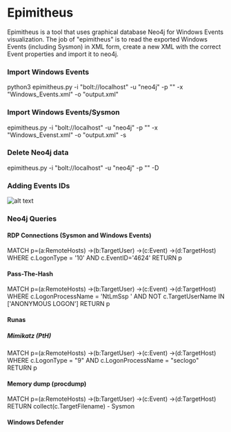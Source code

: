 # Epimitheus
Epimitheus is a tool that uses graphical database Neo4j for Windows Events visualization. The job of "epimitheus" is to read the exported Windows Events (including Sysmon) in XML form, create a new XML with the correct Event properties and import it to neo4j.


### Import Windows Events
python3 epimitheus.py -i "bolt://localhost" -u "neo4j" -p "<password>" -x "Windows_Events.xml" -o "output.xml"

### Import Windows Events/Sysmon
epimitheus.py -i "bolt://localhost" -u "neo4j" -p "<password>" -x "Windows_Evenst.xml" -o "output.xml" -s
  
### Delete Neo4j data
epimitheus.py -i "bolt://localhost" -u "neo4j" -p "<password>" -D

### Adding Events IDs

![alt text]()

### Neo4j Queries

#### RDP Connections (Sysmon and Windows Events)

MATCH p=(a:RemoteHosts) →(b:TargetUser) →(c:Event) →(d:TargetHost) WHERE c.LogonType = '10' AND c.EventID='4624' RETURN p

#### Pass-The-Hash

MATCH p=(a:RemoteHosts) →(b:TargetUser) →(c:Event) →(d:TargetHost) WHERE c.LogonProcessName = 'NtLmSsp ' AND NOT c.TargetUserName IN ['ANONYMOUS LOGON'] RETURN p

#### Runas

##### Mimikatz (PtH)

MATCH p=(a:RemoteHosts) →(b:TargetUser) →(c:Event) →(d:TargetHost) WHERE c.LogonType = "9" AND c.LogonProcessName = "seclogo" RETURN p

#### Memory dump (procdump)

MATCH p=(a:RemoteHosts) →(b:TargetUser) →(c:Event) →(d:TargetHost) RETURN collect(c.TargetFilename)  - Sysmon

#### Windows Defender
